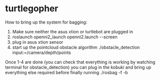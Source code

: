 turtlegopher
============

How to bring up the system for bagging:

1. Make sure neither the asus xtion or turtlebot are plugged in
2. roslaunch openni2_launch openni2.launch --screen
3. plug in asus xtion sensor
4. start up the pointcloud obstacle algorithm ./obstacle_detection input:=/camera/depth/points


Once 1-4 are done (you can check that everything is working by watching terminal for obstacle_detection) you can plug in the kobuki and bring up everything else required before finally running ./rosbag -f -b

